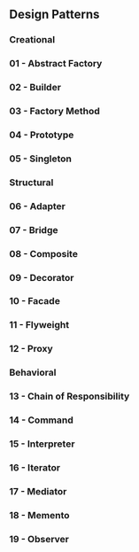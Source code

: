 ## Design Patterns

### Creational

### 01 - Abstract Factory

### 02 - Builder

### 03 - Factory Method

### 04 - Prototype

### 05 - Singleton

### Structural

### 06 - Adapter

### 07 - Bridge

### 08 - Composite

### 09 - Decorator

### 10 - Facade

### 11 - Flyweight

### 12 - Proxy

### Behavioral

### 13 - Chain of Responsibility

### 14 - Command

### 15 - Interpreter

### 16 - Iterator

### 17 - Mediator

### 18 - Memento

### 19 - Observer